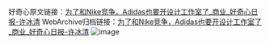好奇心原文链接：[为了和Nike竞争，Adidas也要开设计工作室了_商业_好奇心日报-许冰清](https://www.qdaily.com/articles/2662.html)
WebArchive归档链接：[为了和Nike竞争，Adidas也要开设计工作室了_商业_好奇心日报-许冰清](http://web.archive.org/web/20190623151323/https://www.qdaily.com/articles/2662.html)
![image](http://ww3.sinaimg.cn/large/007d5XDply1g3v6dv04yuj30u03ctu0x)